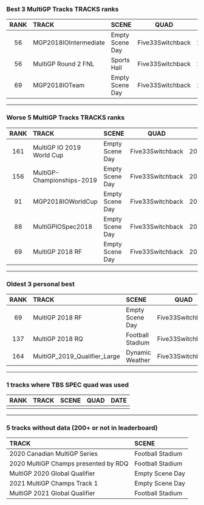 ### Best 3 MultiGP Tracks TRACKS ranks
|RANK|TRACK|SCENE|QUAD|DATE|
|:---:|:---|:---|:---:|:---:|
|56|MGP2018IOIntermediate|Empty Scene Day|Five33Switchback|2021/05/18|
|56|MultiGP Round 2 FNL|Sports Hall|Five33Switchback|2021/06/07|
|69|MGP2018IOTeam|Empty Scene Day|Five33Switchback|2021/05/30|
---
### Worse 5 MultiGP Tracks TRACKS ranks
|RANK|TRACK|SCENE|QUAD|DATE|
|:---:|:---|:---|:---:|:---:|
|161|MultiGP IO 2019 World Cup|Empty Scene Day|Five33Switchback|2021/07/05|
|156|MultiGP-Championships-2019|Empty Scene Day|Five33Switchback|2021/06/07|
|91|MGP2018IOWorldCup|Empty Scene Day|Five33Switchback|2021/06/17|
|88|MultiGPIOSpec2018|Empty Scene Day|Five33Switchback|2021/05/17|
|69|MultiGP 2018 RF|Empty Scene Day|Five33Switchback|2021/05/17|
---
### Oldest 3 personal best
|RANK|TRACK|SCENE|QUAD|DATE|
|:---:|:---|:---|:---:|:---:|
|69|MultiGP 2018 RF|Empty Scene Day|Five33Switchback|2021/05/17|
|137|MultiGP 2018 RQ|Football Stadium|Five33Switchback|2021/05/17|
|164|MultiGP_2019_Qualifier_Large|Dynamic Weather|Five33Switchback|2021/05/17|
---
### 1 tracks where TBS SPEC quad was used
|RANK|TRACK|SCENE|QUAD|DATE|
|:---:|:---|:---|:---:|:---:|
||||||
---
### 5 tracks without data (200+ or not in leaderboard)
|TRACK|SCENE|
|:---|:---|
|2020 Canadian MultiGP Series|Football Stadium|
|2020 MultiGP Champs presented by RDQ|Football Stadium|
|MultiGP 2020 Global Qualifier|Empty Scene Day|
|2021 MultiGP Champs Track 1|Empty Scene Day|
|MultiGP 2021 Global Qualifier|Football Stadium|
